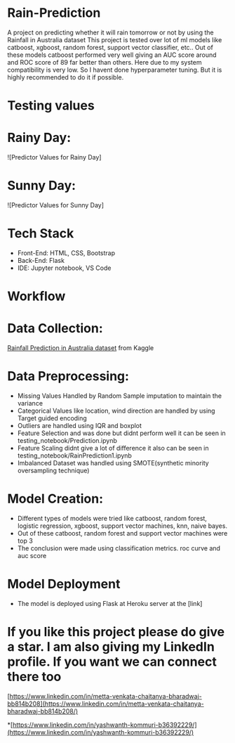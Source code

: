# Rain-Prediction
A project on predicting whether it will rain tomorrow or not by using the Rainfall in Australia dataset
This project is tested over lot of ml models like catboost, xgboost, random forest, support vector classifier, etc..
Out of these models catboost performed very well giving an AUC score around and ROC score of 89 far better than others.
Here due to my system compatibility is very low. So I havent done hyperparameter tuning. But it is highly recommended to do it if possible.

# Testing values

# Rainy Day: 
![Predictor Values for Rainy Day]
# Sunny Day:
![Predictor Values for Sunny Day]

# Tech Stack
* Front-End: HTML, CSS, Bootstrap
* Back-End: Flask
* IDE: Jupyter notebook, VS Code

# Workflow

# Data Collection: 
[Rainfall Prediction in Australia dataset](https://www.kaggle.com/jsphyg/weather-dataset-rattle-package) from Kaggle
# Data Preprocessing: 
* Missing Values Handled by Random Sample imputation to maintain the variance
* Categorical Values like location, wind direction are handled by using Target guided encoding
* Outliers are handled using IQR and boxplot
* Feature Selection and was done but didnt perform well it can be seen in testing_notebook/Prediction.ipynb
* Feature Scaling didnt give a lot of difference it also can be seen in testing_notebook/RainPrediction1.ipynb
* Imbalanced Dataset was handled using SMOTE(synthetic minority oversampling technique)
# Model Creation:
* Different types of models were tried like catboost, random forest, logistic regression, xgboost, support vector machines, knn, naive bayes.
* Out of these catboost, random forest and support vector machines were top 3
* The conclusion were made using classification metrics. roc curve and auc score
# Model Deployment
* The model is deployed using Flask at Heroku server at the [link]

# If you like this project please do give a star. I am also giving my LinkedIn profile. If you want we can connect there too
[https://www.linkedin.com/in/metta-venkata-chaitanya-bharadwaj-bb814b208](https://www.linkedin.com/in/metta-venkata-chaitanya-bharadwaj-bb814b208/)

*[https://www.linkedin.com/in/yashwanth-kommuri-b36392229/](https://www.linkedin.com/in/yashwanth-kommuri-b36392229/)



